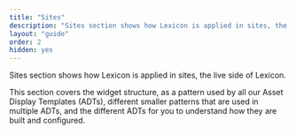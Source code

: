 ```yaml
---
title: "Sites"
description: "Sites section shows how Lexicon is applied in sites, the live side of Lexicon."
layout: "guide"
order: 2
hidden: yes
---
```


<div class="page-description">Sites section shows how Lexicon is applied in sites, the live side of Lexicon.</div>

This section covers the widget structure, as a pattern used by all our Asset Display Templates (ADTs), different smaller patterns that are used in multiple ADTs, and the different ADTs for you to understand how they are built and configured.

